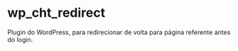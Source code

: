 wp_cht_redirect
===============

Plugin do WordPress, para redirecionar de volta para página referente antes do login.
